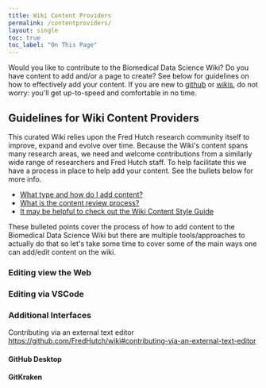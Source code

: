 ```yaml
---
title: Wiki Content Providers
permalink: /contentproviders/
layout: single
toc: true
toc_label: "On This Page"
---
```

Would you like to contribute to the Biomedical Data Science Wiki? Do you have content to add and/or a page to create? See below for guidelines on how to effectively add your content. If you are new to [github](https://github.com/) or [wikis](https://en.wikipedia.org/wiki/Wiki), do not worry: you'll get up-to-speed and comfortable in no time.

## Guidelines for Wiki Content Providers
This curated Wiki relies upon the Fred Hutch research community itself to improve, expand and evolve over time. Because the Wiki's content spans many research areas, we need and welcome contributions from a similarly wide range of researchers and Fred Hutch staff. To help facilitate this we have a process in place to help add your content. See the bullets below for more info.

- [What type and how do I add content?](https://github.com/FredHutch/wiki#content-contribution-and-review-process)
- [What is the content review process?](https://github.com/FredHutch/wiki#the-review-process)
- [It may be helpful to check out the Wiki Content Style Guide](https://github.com/FredHutch/wiki#wiki-content-style-guide)

These bulleted points cover the process of how to add content to the Biomedical Data Science Wiki but there are multiple tools/approaches to actually do that so let's take some time to cover some of the main ways one can add/edit content on the wiki.

### Editing view the Web


### Editing via VSCode



### Additional Interfaces
Contributing via an external text editor https://github.com/FredHutch/wiki#contributing-via-an-external-text-editor

#### GitHub Desktop
#### GitKraken
